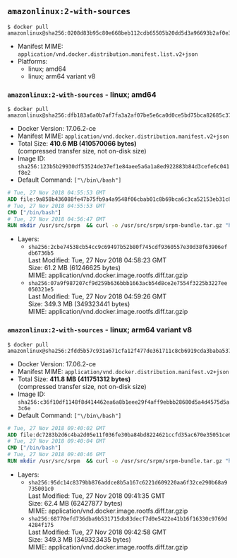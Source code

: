 ## `amazonlinux:2-with-sources`

```console
$ docker pull amazonlinux@sha256:0208d83b95c80e668beb112cdb65505b20dd5d3a96693b2af0e302f44c542f5b
```

-	Manifest MIME: `application/vnd.docker.distribution.manifest.list.v2+json`
-	Platforms:
	-	linux; amd64
	-	linux; arm64 variant v8

### `amazonlinux:2-with-sources` - linux; amd64

```console
$ docker pull amazonlinux@sha256:dfb183a6a0b7af7fa3a2af07be5e6ca0d0ce5bd75bca82685c3713ffbc667caa
```

-	Docker Version: 17.06.2-ce
-	Manifest MIME: `application/vnd.docker.distribution.manifest.v2+json`
-	Total Size: **410.6 MB (410570066 bytes)**  
	(compressed transfer size, not on-disk size)
-	Image ID: `sha256:123b5b29930df53524de37ef1e84aee5a6a1a8ed922883b84d3cefe6c041f8e2`
-	Default Command: `["\/bin\/bash"]`

```dockerfile
# Tue, 27 Nov 2018 04:55:53 GMT
ADD file:9a858b436088fe47b75fb9a4a9548f06cbab01c8b69bca6c3ca52153eb31c81a in / 
# Tue, 27 Nov 2018 04:55:53 GMT
CMD ["/bin/bash"]
# Tue, 27 Nov 2018 04:56:47 GMT
RUN mkdir /usr/src/srpm  && curl -o /usr/src/srpm/srpm-bundle.tar.gz "https://amazon-linux-docker-sources.s3-accelerate.amazonaws.com/amzn2/srpm-bundle.20181114.tar.gz?versionId=nB5.4dIHFJSZqiKkbJWmAufA2zT96NtU"  && echo "9e69458ec7d3617a02584b64d77558c513253de6ef0d33b8efbd709430c6e14a /usr/src/srpm/srpm-bundle.tar.gz" | sha256sum -c -
```

-	Layers:
	-	`sha256:2cbe74538cb54cc9c69497b52b80f745cdf9360557e30d38f63906efdb6736b5`  
		Last Modified: Tue, 27 Nov 2018 04:58:23 GMT  
		Size: 61.2 MB (61246625 bytes)  
		MIME: application/vnd.docker.image.rootfs.diff.tar.gzip
	-	`sha256:07a9f987207cf9d259b636bbb1663acb54d8ce2e7554f3225b3227ee050321e5`  
		Last Modified: Tue, 27 Nov 2018 04:59:26 GMT  
		Size: 349.3 MB (349323441 bytes)  
		MIME: application/vnd.docker.image.rootfs.diff.tar.gzip

### `amazonlinux:2-with-sources` - linux; arm64 variant v8

```console
$ docker pull amazonlinux@sha256:2fdd5b57c931a671cfa12f477de361711c8cb6919cda3baba5370338c8fd7d34
```

-	Docker Version: 17.06.2-ce
-	Manifest MIME: `application/vnd.docker.distribution.manifest.v2+json`
-	Total Size: **411.8 MB (411751312 bytes)**  
	(compressed transfer size, not on-disk size)
-	Image ID: `sha256:c36f10df1148f8d414462ea6a8b1eee29f4aff9ebbb28680d5a4d4575d5a3c6e`
-	Default Command: `["\/bin\/bash"]`

```dockerfile
# Tue, 27 Nov 2018 09:40:02 GMT
ADD file:dc7283b2d6c4ba2d05e11f036fe30ba84bd8224621ccfd35ac670e35051ce620 in / 
# Tue, 27 Nov 2018 09:40:04 GMT
CMD ["/bin/bash"]
# Tue, 27 Nov 2018 09:40:46 GMT
RUN mkdir /usr/src/srpm  && curl -o /usr/src/srpm/srpm-bundle.tar.gz "https://amazon-linux-docker-sources.s3-accelerate.amazonaws.com/amzn2/srpm-bundle.20181114.tar.gz?versionId=nB5.4dIHFJSZqiKkbJWmAufA2zT96NtU"  && echo "9e69458ec7d3617a02584b64d77558c513253de6ef0d33b8efbd709430c6e14a /usr/src/srpm/srpm-bundle.tar.gz" | sha256sum -c -
```

-	Layers:
	-	`sha256:95dc14c8379bb876addce8b5a167c6221d609220aa6f32ce290b68a9735001c0`  
		Last Modified: Tue, 27 Nov 2018 09:41:35 GMT  
		Size: 62.4 MB (62427877 bytes)  
		MIME: application/vnd.docker.image.rootfs.diff.tar.gzip
	-	`sha256:68770efd736dba9b531715db83decf7d0e5422e41b16f16330c9769d4284f175`  
		Last Modified: Tue, 27 Nov 2018 09:42:58 GMT  
		Size: 349.3 MB (349323435 bytes)  
		MIME: application/vnd.docker.image.rootfs.diff.tar.gzip
